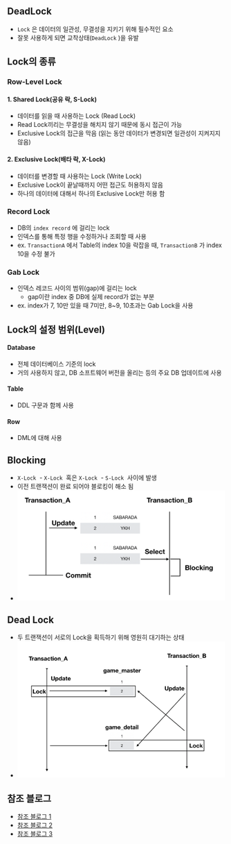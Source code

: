 ## DeadLock
- `Lock` 은 데이터의 일관성, 무결성을 지키기 위해 필수적인 요소
- 잘못 사용하게 되면 교착상태(`DeadLock` )을 유발

## Lock의 종류
### Row-Level Lock
#### 1\. Shared Lock(공유 락, S-Lock)
- 데이터를 읽을 때 사용하는 Lock (Read Lock)
- Read Lock끼리는 무결성을 해치지 않기 때문에 동시 접근이 가능
- Exclusive Lock의 접근을 막음 (읽는 동안 데이터가 변경되면 일관성이 지켜지지 않음)

#### 2\. Exclusive Lock(배타 락, X-Lock)
- 데이터를 변경할 때 사용하는 Lock (Write Lock)
- Exclusive Lock이 끝날때까지 어떤 접근도 허용하지 않음
- 하나의 데이터에 대해서 하나의 Exclusive Lock만 허용 함

### Record Lock
- DB의 `index record` 에 걸리는 lock
- 인덱스를 통해 특정 행을 수정하거나 조회할 때 사용
- ex. `TransactionA` 에서 Table의 index 10을 락잡을 때, `TransactionB` 가 index 10을 수정 불가

### Gab Lock
- 인덱스 레코드 사이의 범위(gap)에 걸리는 lock
    - gap이란 index 중 DB에 실제 record가 없는 부분
- ex. index가 7, 10만 있을 때 7미만, 8~9, 10초과는 Gab Lock을 사용

## Lock의 설정 범위(Level)
#### Database
- 전체 데이터베이스 기준의 lock
- 거의 사용하지 않고, DB 소프트웨어 버전을 올리는 등의 주요 DB 업데이트에 사용

#### Table
- DDL 구문과 함께 사용

#### Row
- DML에 대해 사용

## Blocking
- `X-Lock`  - `X-Lock`  혹은 `X-Lock`  - `S-Lock`  사이에 발생
- 이전 트랜잭션이 완료 되어야 블로킹이 해소 됨
- ![Blocking](./images/image018.png)

## Dead Lock
- 두 트랜잭션이 서로의 Lock을 획득하기 위해 영원히 대기하는 상태
- ![Dead Lock](./images/image019.png)

  

  
## 참조 블로그
- [참조 블로그 1](https://velog.io/@sweet_sumin/DB-%EB%8D%B0%EB%93%9C%EB%9D%BD)  
- [참조 블로그 2](https://sabarada.tistory.com/121)  
- [참조 블로그 3](https://jaeseongdev.github.io/development/2021/06/16/Lock%EC%9D%98-%EC%A2%85%EB%A5%98-\(Shared-Lock,-Exclusive-Lock,-Record-Lock,-Gap-Lock,-Next-key-Lock\)/)